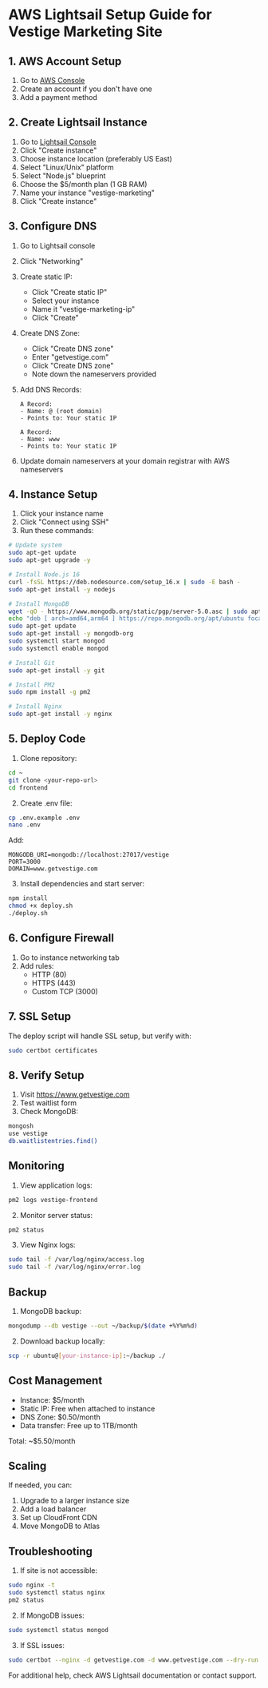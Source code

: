 # AWS Lightsail Setup Guide for Vestige Marketing Site

## 1. AWS Account Setup

1. Go to [AWS Console](https://aws.amazon.com/)
2. Create an account if you don't have one
3. Add a payment method

## 2. Create Lightsail Instance

1. Go to [Lightsail Console](https://lightsail.aws.amazon.com/)
2. Click "Create instance"
3. Choose instance location (preferably US East)
4. Select "Linux/Unix" platform
5. Select "Node.js" blueprint
6. Choose the $5/month plan (1 GB RAM)
7. Name your instance "vestige-marketing"
8. Click "Create instance"

## 3. Configure DNS

1. Go to Lightsail console
2. Click "Networking"
3. Create static IP:
   - Click "Create static IP"
   - Select your instance
   - Name it "vestige-marketing-ip"
   - Click "Create"

4. Create DNS Zone:
   - Click "Create DNS zone"
   - Enter "getvestige.com"
   - Click "Create DNS zone"
   - Note down the nameservers provided

5. Add DNS Records:
   ```
   A Record:
   - Name: @ (root domain)
   - Points to: Your static IP
   
   A Record:
   - Name: www
   - Points to: Your static IP
   ```

6. Update domain nameservers at your domain registrar with AWS nameservers

## 4. Instance Setup

1. Click your instance name
2. Click "Connect using SSH"
3. Run these commands:

```bash
# Update system
sudo apt-get update
sudo apt-get upgrade -y

# Install Node.js 16
curl -fsSL https://deb.nodesource.com/setup_16.x | sudo -E bash -
sudo apt-get install -y nodejs

# Install MongoDB
wget -qO - https://www.mongodb.org/static/pgp/server-5.0.asc | sudo apt-key add -
echo "deb [ arch=amd64,arm64 ] https://repo.mongodb.org/apt/ubuntu focal/mongodb-org/5.0 multiverse" | sudo tee /etc/apt/sources.list.d/mongodb-org-5.0.list
sudo apt-get update
sudo apt-get install -y mongodb-org
sudo systemctl start mongod
sudo systemctl enable mongod

# Install Git
sudo apt-get install -y git

# Install PM2
sudo npm install -g pm2

# Install Nginx
sudo apt-get install -y nginx
```

## 5. Deploy Code

1. Clone repository:
```bash
cd ~
git clone <your-repo-url>
cd frontend
```

2. Create .env file:
```bash
cp .env.example .env
nano .env
```

Add:
```
MONGODB_URI=mongodb://localhost:27017/vestige
PORT=3000
DOMAIN=www.getvestige.com
```

3. Install dependencies and start server:
```bash
npm install
chmod +x deploy.sh
./deploy.sh
```

## 6. Configure Firewall

1. Go to instance networking tab
2. Add rules:
   - HTTP (80)
   - HTTPS (443)
   - Custom TCP (3000)

## 7. SSL Setup

The deploy script will handle SSL setup, but verify with:
```bash
sudo certbot certificates
```

## 8. Verify Setup

1. Visit https://www.getvestige.com
2. Test waitlist form
3. Check MongoDB:
```bash
mongosh
use vestige
db.waitlistentries.find()
```

## Monitoring

1. View application logs:
```bash
pm2 logs vestige-frontend
```

2. Monitor server status:
```bash
pm2 status
```

3. View Nginx logs:
```bash
sudo tail -f /var/log/nginx/access.log
sudo tail -f /var/log/nginx/error.log
```

## Backup

1. MongoDB backup:
```bash
mongodump --db vestige --out ~/backup/$(date +%Y%m%d)
```

2. Download backup locally:
```bash
scp -r ubuntu@[your-instance-ip]:~/backup ./
```

## Cost Management

- Instance: $5/month
- Static IP: Free when attached to instance
- DNS Zone: $0.50/month
- Data transfer: Free up to 1TB/month

Total: ~$5.50/month

## Scaling

If needed, you can:
1. Upgrade to a larger instance size
2. Add a load balancer
3. Set up CloudFront CDN
4. Move MongoDB to Atlas

## Troubleshooting

1. If site is not accessible:
```bash
sudo nginx -t
sudo systemctl status nginx
pm2 status
```

2. If MongoDB issues:
```bash
sudo systemctl status mongod
```

3. If SSL issues:
```bash
sudo certbot --nginx -d getvestige.com -d www.getvestige.com --dry-run
```

For additional help, check AWS Lightsail documentation or contact support.
